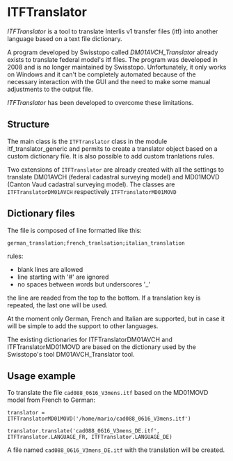 # ITFTranslator
*ITFTranslator* is a tool to translate Interlis v1 transfer files (itf) into another language based on a text file 
dictionary. 

A program developed by Swisstopo called _DM01AVCH_Translator_ already exists to translate federal model's itf files. 
The program was developed in 2008 and is no longer maintained by Swisstopo. Unfortunately, it only works on Windows 
and it can't be completely automated because of the necessary interaction with the GUI and the need to make some manual 
adjustments to the output file.
                               
_ITFTranslator_ has been developed to overcome these limitations. 

## Structure

The main class is the `ITFTranslator` class in the module itf_translator_generic and permits to create a translator 
object based on a custom dictionary file. It is also possible to add custom tranlations rules.

Two extensions of `ITFTranslator` are already created with all the settings to translate DM01AVCH (federal cadastral 
surveying model) and MD01MOVD (Canton Vaud cadastral surveying model). The classes are `ITFTranslatorDM01AVCH` 
respectively  `ITFTranslatorMD01MOVD`  

## Dictionary files

The file is composed of line formatted like this:

`german_translation;french_tranlsation;italian_translation`

rules:
- blank lines are allowed
- line starting with '#' are ignored
- no spaces between words but underscores '_'

the line are readed from the top to the bottom. If a translation key is repeated, the last one will be used.

At the moment only German, French and Italian are supported, but in case it will be simple to add the 
support to other languages.

The existing dictionaries for ITFTranslatorDM01AVCH and ITFTranslatorMD01MOVD are based on the dictionary used by the 
Swisstopo's tool DM01AVCH_Translator tool.

## Usage example

To translate the file `cad088_0616_V3mens.itf` based on the MD01MOVD model from French to German:

```
translator = ITFTranslatorMD01MOVD('/home/mario/cad088_0616_V3mens.itf')

translator.translate('cad088_0616_V3mens_DE.itf', ITFTranslator.LANGUAGE_FR, ITFTranslator.LANGUAGE_DE)
```

A file named `cad088_0616_V3mens_DE.itf` with the translation will be created. 